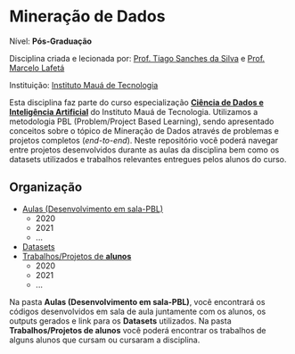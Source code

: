# Mineração de Dados

Nível: **Pós-Graduação**

Disciplina criada e lecionada por: [Prof. Tiago Sanches da Silva](https://www.linkedin.com/in/tiago-sanches-da-silva-a5b09523/) e [Prof. Marcelo Lafetá](https://www.linkedin.com/in/marcelo-lafet%C3%A1-lima/)

Instituição: [Instituto Mauá de Tecnologia](https://www.maua.br)

Esta disciplina faz parte do curso especialização [**Ciência de Dados e Inteligência Artificial**](https://maua.br/pos-graduacao/especializacao-360h/ciencia-de-dados-e-inteligencia-artificial) do Instituto Mauá de Tecnologia.
Utilizamos a metodologia PBL (Problem/Project Based Learning), sendo apresentado conceitos sobre o tópico de Mineração de Dados através de problemas e projetos completos (*end-to-end*). Neste repositório você poderá navegar entre projetos desenvolvidos durante as aulas da disciplina bem como os datasets utilizados e trabalhos relevantes entregues pelos alunos do curso.

## Organização

- [Aulas (Desenvolvimento em sala-PBL)](https://github.com/Tiagoeem/Mineracao_de_Dados-PosGraduacao/tree/master/Aulas%20(Desenvolvimento%20em%20sala-PBL))
    - 2020
    - 2021
    - ...
- [Datasets](https://github.com/Tiagoeem/Mineracao_de_Dados-PosGraduacao/tree/master/Datasets)
- [Trabalhos/Projetos de **alunos**](https://github.com/Tiagoeem/Mineracao_de_Dados-PosGraduacao/tree/master/Trabalhos-Projetos%20de%20alunos)
    - 2020
    - 2021
    - ...

Na pasta **Aulas (Desenvolvimento em sala-PBL)**, você encontrará os códigos desenvolvidos em sala de aula juntamente com os alunos, os outputs gerados e link para os **Datasets** utilizados.
Na pasta **Trabalhos/Projetos de alunos** você poderá encontrar os trabalhos de alguns alunos que cursam ou cursaram a disciplina.
